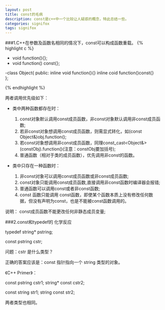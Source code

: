 ```yaml
---
layout: post
title: const的毛病
description: const是c++中一个比较让人疑惑的概念，特此总结一些。
categories: signifox
tags: signifox
---
```


###1.C++在参数及函数名相同的情况下，const可以构成函数重载。
{% highlight c %}
- void function(){};
- void function() const{};

-class Object{
public:
	inline void function(){}
	inline coid function()const{}	
};

{% endhighlight %}

两者调用优先级如下：

+ 类中两种函数都存在时：
	1. const对象默认调用const成员函数，非const对象默认调用非const成员函数;
	2. 若非const对象想调用const成员函数，则需显式转化，如(const Object&)obj.function();
	3. 若const对象想调用非const成员函数，同理const_cast<Object&>(constObj).function()(注意：constObj要加括号);
	4. 普通函数（相对于类的成员函数），优先调用非const的函数。

+ 类中只存在一种函数时：
	1. 非const对象可以调用const成员函数或非const成员函数;
	2. const对象只能调用const成员函数,直接调用非const函数时编译器会报错;
	3. 普通函数可以调用const或者非const函数;
	4. const 函数只能调用 const函数，即使某个函数本质上没有修改任何数据，但没有声明为const，也是不能被const函数调用的。

说明：
const成员函数不能更改任何非静态成员变量;

###2.const和typedef的 化学反应

typedef string* pstring;

const pstring cstr;

问题：cstr 是什么类型？

正确的答案应该是：const 指针指向一个 string 类型的对象。

《C++ Primer》：
> 
const pstring cstr1;
string* const cstr2;

> 
const string str1;
string const str2;

两者类型也相同。

